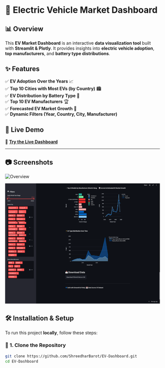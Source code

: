 # 🚗 Electric Vehicle Market Dashboard

## 📊 Overview
This **EV Market Dashboard** is an interactive **data visualization tool** built with **Streamlit & Plotly**. It provides insights into **electric vehicle adoption**, **top manufacturers**, and **battery type distributions**.

## ✨ Features
✅ **EV Adoption Over the Years** 📈  
✅ **Top 10 Cities with Most EVs (by Country)** 🏙️  
✅ **EV Distribution by Battery Type** 🔋  
✅ **Top 10 EV Manufacturers** 🏆  
✅ **Forecasted EV Market Growth** 🔮  
✅ **Dynamic Filters (Year, Country, City, Manufacturer)**  

## 🚀 Live Demo
🔗 **[Try the Live Dashboard](https://ev-dashboard-5ak2glruigkcmsvby4prp7.streamlit.app/)**  

---
## 📷 Screenshots
![Overview](EV_Screenshot.png)

![Overview](EV_screenshot_2.png)


## 🛠 Installation & Setup
To run this project **locally**, follow these steps:

### 🔹 **1. Clone the Repository**
```sh
git clone https://github.com/ShreedharBarot/EV-Dashboard.git
cd EV-Dashboard

